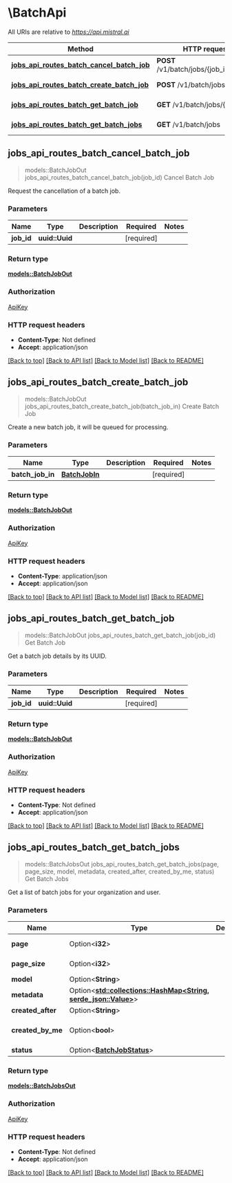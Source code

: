 # \BatchApi

All URIs are relative to *https://api.mistral.ai*

Method | HTTP request | Description
------------- | ------------- | -------------
[**jobs_api_routes_batch_cancel_batch_job**](BatchApi.md#jobs_api_routes_batch_cancel_batch_job) | **POST** /v1/batch/jobs/{job_id}/cancel | Cancel Batch Job
[**jobs_api_routes_batch_create_batch_job**](BatchApi.md#jobs_api_routes_batch_create_batch_job) | **POST** /v1/batch/jobs | Create Batch Job
[**jobs_api_routes_batch_get_batch_job**](BatchApi.md#jobs_api_routes_batch_get_batch_job) | **GET** /v1/batch/jobs/{job_id} | Get Batch Job
[**jobs_api_routes_batch_get_batch_jobs**](BatchApi.md#jobs_api_routes_batch_get_batch_jobs) | **GET** /v1/batch/jobs | Get Batch Jobs



## jobs_api_routes_batch_cancel_batch_job

> models::BatchJobOut jobs_api_routes_batch_cancel_batch_job(job_id)
Cancel Batch Job

Request the cancellation of a batch job.

### Parameters


Name | Type | Description  | Required | Notes
------------- | ------------- | ------------- | ------------- | -------------
**job_id** | **uuid::Uuid** |  | [required] |

### Return type

[**models::BatchJobOut**](BatchJobOut.md)

### Authorization

[ApiKey](../README.md#ApiKey)

### HTTP request headers

- **Content-Type**: Not defined
- **Accept**: application/json

[[Back to top]](#) [[Back to API list]](../README.md#documentation-for-api-endpoints) [[Back to Model list]](../README.md#documentation-for-models) [[Back to README]](../README.md)


## jobs_api_routes_batch_create_batch_job

> models::BatchJobOut jobs_api_routes_batch_create_batch_job(batch_job_in)
Create Batch Job

Create a new batch job, it will be queued for processing.

### Parameters


Name | Type | Description  | Required | Notes
------------- | ------------- | ------------- | ------------- | -------------
**batch_job_in** | [**BatchJobIn**](BatchJobIn.md) |  | [required] |

### Return type

[**models::BatchJobOut**](BatchJobOut.md)

### Authorization

[ApiKey](../README.md#ApiKey)

### HTTP request headers

- **Content-Type**: application/json
- **Accept**: application/json

[[Back to top]](#) [[Back to API list]](../README.md#documentation-for-api-endpoints) [[Back to Model list]](../README.md#documentation-for-models) [[Back to README]](../README.md)


## jobs_api_routes_batch_get_batch_job

> models::BatchJobOut jobs_api_routes_batch_get_batch_job(job_id)
Get Batch Job

Get a batch job details by its UUID.

### Parameters


Name | Type | Description  | Required | Notes
------------- | ------------- | ------------- | ------------- | -------------
**job_id** | **uuid::Uuid** |  | [required] |

### Return type

[**models::BatchJobOut**](BatchJobOut.md)

### Authorization

[ApiKey](../README.md#ApiKey)

### HTTP request headers

- **Content-Type**: Not defined
- **Accept**: application/json

[[Back to top]](#) [[Back to API list]](../README.md#documentation-for-api-endpoints) [[Back to Model list]](../README.md#documentation-for-models) [[Back to README]](../README.md)


## jobs_api_routes_batch_get_batch_jobs

> models::BatchJobsOut jobs_api_routes_batch_get_batch_jobs(page, page_size, model, metadata, created_after, created_by_me, status)
Get Batch Jobs

Get a list of batch jobs for your organization and user.

### Parameters


Name | Type | Description  | Required | Notes
------------- | ------------- | ------------- | ------------- | -------------
**page** | Option<**i32**> |  |  |[default to 0]
**page_size** | Option<**i32**> |  |  |[default to 100]
**model** | Option<**String**> |  |  |
**metadata** | Option<[**std::collections::HashMap<String, serde_json::Value>**](serde_json::Value.md)> |  |  |
**created_after** | Option<**String**> |  |  |
**created_by_me** | Option<**bool**> |  |  |[default to false]
**status** | Option<[**BatchJobStatus**](.md)> |  |  |

### Return type

[**models::BatchJobsOut**](BatchJobsOut.md)

### Authorization

[ApiKey](../README.md#ApiKey)

### HTTP request headers

- **Content-Type**: Not defined
- **Accept**: application/json

[[Back to top]](#) [[Back to API list]](../README.md#documentation-for-api-endpoints) [[Back to Model list]](../README.md#documentation-for-models) [[Back to README]](../README.md)

